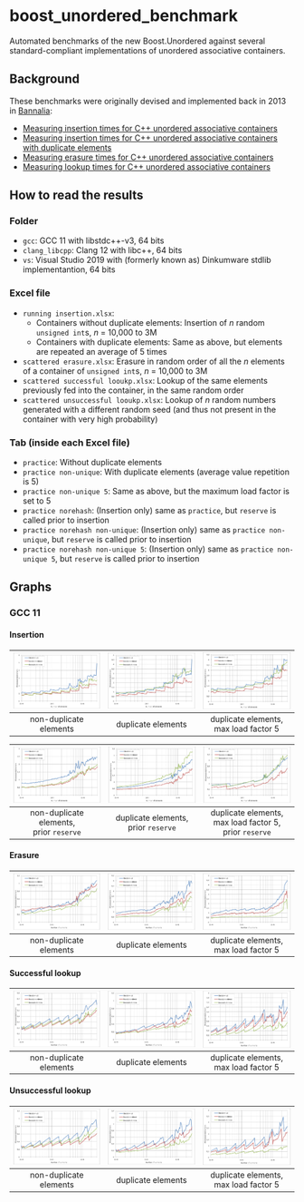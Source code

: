 # boost_unordered_benchmark
Automated benchmarks of the new Boost.Unordered against several
standard-compliant implementations of unordered associative containers.

## Background
These benchmarks were originally devised and implemented back in 2013 in [Bannalia](https://bannalia.blogspot.com/):
* [Measuring insertion times for C++ unordered associative containers](https://bannalia.blogspot.com/2013/11/measuring-insertion-times-for-c.html)
* [Measuring insertion times for C++ unordered associative containers with duplicate elements](https://bannalia.blogspot.com/2013/11/measuring-insertion-times-for-c_16.html)
* [Measuring erasure times for C++ unordered associative containers](https://bannalia.blogspot.com/2013/11/measuring-erasure-times-for-c-unordered.html)
* [Measuring lookup times for C++ unordered associative containers](http://bannalia.blogspot.com/2013/11/measuring-lookup-times-for-c-unordered.html)

## How to read the results
### Folder
* `gcc`: GCC 11 with libstdc++-v3, 64 bits
* `clang_libcpp`: Clang 12 with libc++, 64 bits
* `vs`: Visual Studio 2019 with (formerly known as) Dinkumware
  stdlib implementantion, 64 bits

### Excel file
* `running insertion.xlsx`: 
  * Containers without duplicate elements: Insertion of *n* random `unsigned int`s, *n* = 10,000 to 3M
  * Containers with duplicate elements: Same as above, but elements are repeated an average of 5 times
* `scattered erasure.xlsx`: Erasure in random order of all the *n* elements of a container of `unsigned int`s, *n* = 10,000 to 3M
* `scattered successful looukp.xlsx`: Lookup of the same elements previously fed into the container, in the same random order
* `scattered unsuccessful looukp.xlsx`: Lookup of *n* random numbers generated with a different random seed (and thus not present in the container with very high probability)

### Tab (inside each Excel file)
* `practice`: Without duplicate elements
* `practice non-unique`: With duplicate elements (average value repetition is 5)
* `practice non-unique 5`: Same as above, but the maximum load factor is set to 5
* `practice norehash`: (Insertion only) same as `practice`, but `reserve` is called prior to insertion
* `practice norehash non-unique`:  (Insertion only) same as `practice non-unique`, but `reserve` is called prior to insertion
* `practice norehash non-unique 5`:  (Insertion only) same as `practice non-unique 5`, but `reserve` is called prior to insertion

## Graphs
### GCC 11
#### Insertion
|<img src="https://raw.githubusercontent.com/joaquintides/boost_unordered_benchmark/master/img/gcc/running%20insertion.xlsx.practice.png" width="250">|<img src="https://raw.githubusercontent.com/joaquintides/boost_unordered_benchmark/master/img/gcc/running%20insertion.xlsx.practice non-unique.png" width="250">|<img src="https://raw.githubusercontent.com/joaquintides/boost_unordered_benchmark/master/img/gcc/running%20insertion.xlsx.practice non-unique 5.png" width="250">|
|:-:|:-:|:-:|
|non-duplicate elements|duplicate elements|duplicate elements,<br>max load factor 5|

|<img src="https://raw.githubusercontent.com/joaquintides/boost_unordered_benchmark/master/img/gcc/running%20insertion.xlsx.practice norehash.png" width="250">|<img src="https://raw.githubusercontent.com/joaquintides/boost_unordered_benchmark/master/img/gcc/running%20insertion.xlsx.practice norehash non-unique.png" width="250">|<img src="https://raw.githubusercontent.com/joaquintides/boost_unordered_benchmark/master/img/gcc/running%20insertion.xlsx.practice norehash non-unique 5.png" width="250">|
|:-:|:-:|:-:|
|non-duplicate elements,<br>prior `reserve`|duplicate elements,<br>prior `reserve`|duplicate elements,<br>max load factor 5,<br>prior `reserve`|

#### Erasure
|<img src="https://raw.githubusercontent.com/joaquintides/boost_unordered_benchmark/master/img/gcc/scattered%20erasure.xlsx.practice.png" width="250">|<img src="https://raw.githubusercontent.com/joaquintides/boost_unordered_benchmark/master/img/gcc/scattered%20erasure.xlsx.practice non-unique.png" width="250">|<img src="https://raw.githubusercontent.com/joaquintides/boost_unordered_benchmark/master/img/gcc/scattered%20erasure.xlsx.practice non-unique 5.png" width="250">|
|:-:|:-:|:-:|
|non-duplicate elements|duplicate elements|duplicate elements,<br>max load factor 5|

#### Successful lookup
|<img src="https://raw.githubusercontent.com/joaquintides/boost_unordered_benchmark/master/img/gcc/scattered%20successful%20looukp.xlsx.practice.png" width="250">|<img src="https://raw.githubusercontent.com/joaquintides/boost_unordered_benchmark/master/img/gcc/scattered%20successful%20looukp.xlsx.practice non-unique.png" width="250">|<img src="https://raw.githubusercontent.com/joaquintides/boost_unordered_benchmark/master/img/gcc/scattered%20successful%20looukp.xlsx.practice non-unique 5.png" width="250">|
|:-:|:-:|:-:|
|non-duplicate elements|duplicate elements|duplicate elements,<br>max load factor 5|

#### Unsuccessful lookup
|<img src="https://raw.githubusercontent.com/joaquintides/boost_unordered_benchmark/master/img/gcc/scattered%20unsuccessful%20looukp.xlsx.practice.png" width="250">|<img src="https://raw.githubusercontent.com/joaquintides/boost_unordered_benchmark/master/img/gcc/scattered%20unsuccessful%20looukp.xlsx.practice non-unique.png" width="250">|<img src="https://raw.githubusercontent.com/joaquintides/boost_unordered_benchmark/master/img/gcc/scattered%20unsuccessful%20looukp.xlsx.practice non-unique 5.png" width="250">|
|:-:|:-:|:-:|
|non-duplicate elements|duplicate elements|duplicate elements,<br>max load factor 5|
